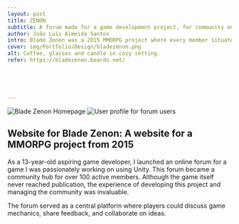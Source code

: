 ```yaml
---
layout: post
title: ZENON
subtitle: A forum made for a game development project, for community engagement.
author: João Luís Almeida Santos
intro: Blade Zenon was a 2015 MMORPG project where every member situated within the website participated by sharing their ideas and designs, which were integrated into the game.
cover: img/Portfolio/Design/bladezenon.png
alt: Coffee, glasses and candle in cozy setting.
refer: https://bladezenon.boards.net/





---
```

![Blade Zenon Homepage](https://i.imgur.com/VA5pfU8.png) ![User profile for forum users](https://i.imgur.com/N6e0iGa.png)


## Website for Blade Zenon: A website for a MMORPG project from 2015
As a 13-year-old aspiring game developer, I launched an online forum for a game I was passionately working on using Unity. This forum became a community hub for over 100 active members. Although the game itself never reached publication, the experience of developing this project and managing the community was invaluable.

The forum served as a central platform where players could discuss game mechanics, share feedback, and collaborate on ideas.